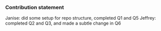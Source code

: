 ### Contribution statement

Janise: did some setup for repo structure, completed Q1 and Q5
Jeffrey: completed Q2 and Q3, and made a subtle change in Q6
